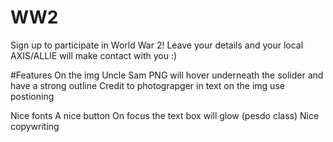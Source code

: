 # WW2
Sign up to participate in World War 2! Leave your details and your local AXIS/ALLIE will make contact with you :) 

#Features
On the img Uncle Sam PNG will hover underneath the solider and have a strong outline
Credit to photograpger in text on the img use postioning

Nice fonts
A nice button
On focus the text box will glow (pesdo class)
Nice copywriting

